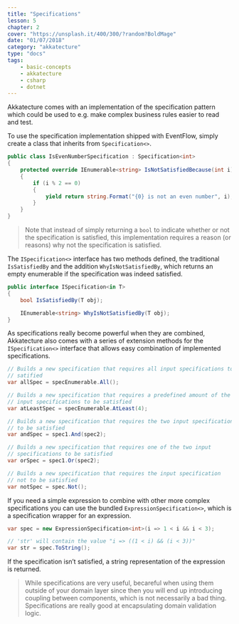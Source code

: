 ```yaml
---
title: "Specifications"
lesson: 5
chapter: 2
cover: "https://unsplash.it/400/300/?random?BoldMage"
date: "01/07/2018"
category: "akkatecture"
type: "docs"
tags:
    - basic-concepts
    - akkatecture
    - csharp
    - dotnet
---
```

Akkatecture comes with an implementation of the specification pattern which could be used to e.g. make complex business rules easier to read and test.

To use the specification implementation shipped with EventFlow, simply create a class that inherits from `Specification<>`.

```csharp
public class IsEvenNumberSpecification : Specification<int>
{
    protected override IEnumerable<string> IsNotSatisfiedBecause(int i)
    {
        if (i % 2 == 0)
        {
            yield return string.Format("{0} is not an even number", i);
        }
    }
}
```

> Note that instead of simply returning a `bool` to indicate whether or not the specification is satisfied, this implementation requires a reason (or reasons) why not the specification is satisfied.

The `ISpecification<>` interface has two methods defined, the traditional `IsSatisfiedBy` and the addition `WhyIsNotSatisfiedBy`, which returns an empty enumerable if the specification was indeed satisfied.

```csharp
public interface ISpecification<in T>
{
    bool IsSatisfiedBy(T obj);

    IEnumerable<string> WhyIsNotSatisfiedBy(T obj);
}
```

As specifications really become powerful when they are combined, Akkatecture also comes with a series of extension methods for the `ISpecification<>` interface that allows easy combination of implemented specifications.

```csharp
// Builds a new specification that requires all input specifications to be
// satified
var allSpec = specEnumerable.All();

// Builds a new specification that requires a predefined amount of the
// input specifications to be satisfied
var atLeastSpec = specEnumerable.AtLeast(4);

// Builds a new specification that requires the two input specifications
// to be satisfied
var andSpec = spec1.And(spec2);

// Builds a new specification that requires one of the two input
// specifications to be satisfied
var orSpec = spec1.Or(spec2);

// Builds a new specification that requires the input specification
// not to be satisfied
var notSpec = spec.Not();
```

If you need a simple expression to combine with other more complex specifications you can use the bundled `ExpressionSpecification<>`, which is a specification wrapper for an expression.

```csharp
var spec = new ExpressionSpecification<int>(i => 1 < i && i < 3);

// 'str' will contain the value "i => ((1 < i) && (i < 3))"
var str = spec.ToString();
```

If the specification isn’t satisfied, a string representation of the expression is returned.

> While specifications are very useful, becareful when using them outside of your domain layer since then you will end up introducing coupling between components, which is not necessarily a bad thing. Specifications are really good at encapsulating domain validation logic.